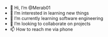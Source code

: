 - 👋 Hi, I’m @Merab01
- 👀 I’m interested in learning new things 
- 🌱 I’m currently learning software engineering 
- 💞️ I’m looking to collaborate on projects 
- 📫 How to reach me via phone 

<!---
Merab01/Merab01 is a ✨ special ✨ repository because its `README.md` (this file) appears on your GitHub profile.
You can click the Preview link to take a look at your changes.
--->
